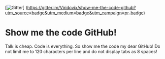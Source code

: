 [![Gitter](https://badges.gitter.im/Join%20Chat.svg)]
(https://gitter.im/Viridovix/show-me-the-code-github?utm_source=badge&utm_medium=badge&utm_campaign=pr-badge)

# Show me the code GitHub!

Talk is cheap. Code is everything. So show me the code my dear GitHub! 
Do not limit me to 120 characters per line and do not display tabs as 8 spaces!
